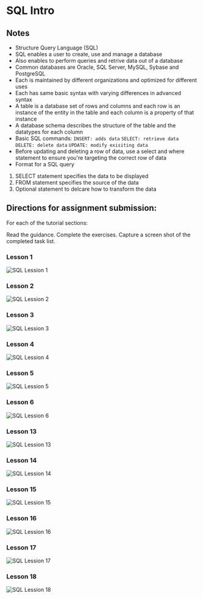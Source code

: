 # SQL Intro

## Notes
- Structure Query Language (SQL)
- SQL enables a user to create, use and manage a database
- Also enables to perform queries and retrive data out of a database
- Common databases are Oracle, SQL Server, MySQL, Sybase and PostgreSQL
- Each is maintained by different organizations and optimized for different uses
- Each has same basic syntax with varying differences in advanced syntax
- A table is a database set of rows and columns and each row is an instance of the entity in the table and each column is a property of that instance
- A database schema describes the structure of the table and the datatypes for each column
- Basic SQL commands:
```INSERT: adds data```
```SELECT: retrieve data```
```DELETE: delete data```
```UPDATE: modify exisiting data```
- Before updating and deleting a row of data, use a select and where statement to ensure you're targeting the correct row of data
- Format for a SQL query
1. SELECT statement specifies the data to be displayed
2. FROM statement specifies the source of the data
3. Optional statement to delcare how to transform the data

## Directions for assignment submission:
For each of the tutorial sections:

Read the guidance.
Complete the exercises.
Capture a screen shot of the completed task list.

### Lesson 1
![SQL Lession 1](./assets/sql/SQL1.png)
### Lesson 2
![SQL Lession 2](./assets/sql/SQL2.png)
### Lesson 3
![SQL Lession 3](./assets/sql/SQL3.png)
### Lesson 4
![SQL Lession 4](./assets/sql/SQL4.png)
### Lesson 5
![SQL Lession 5](./assets/sql/SQL5.png)
### Lesson 6
![SQL Lession 6](./assets/sql/SQL6.png)
### Lesson 13
![SQL Lession 13](./assets/sql/SQL13.png)
### Lesson 14
![SQL Lession 14](./assets/sql/SQL14.png)
### Lesson 15
![SQL Lession 15](./assets/sql/SQL15.png)
### Lesson 16
![SQL Lession 16](./assets/sql/SQL16.png)
### Lesson 17
![SQL Lession 17](./assets/sql/SQL17.png)
### Lesson 18
![SQL Lession 18](./assets/sql/SQL18.png)
